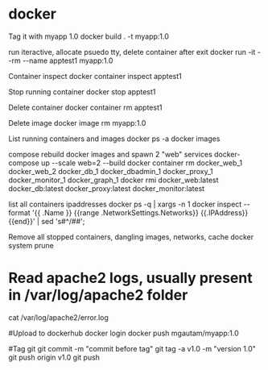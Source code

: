 # docker

Tag it with myapp 1.0
docker build . -t myapp:1.0

run iteractive, allocate psuedo tty, delete container after exit
docker run -it --rm --name apptest1 myapp:1.0

Container inspect
docker container inspect apptest1

Stop running container
docker stop apptest1

Delete container
docker container rm apptest1

Delete image
docker image rm myapp:1.0

List running containers and images
docker ps -a
docker images

compose rebuild docker images and spawn 2 "web" services
docker-compose up --scale web=2 --build
docker container rm docker_web_1 docker_web_2 docker_db_1 docker_dbadmin_1 docker_proxy_1 docker_monitor_1 docker_graph_1
docker rmi docker_web:latest docker_db:latest docker_proxy:latest docker_monitor:latest

list all containers ipaddresses
docker ps -q | xargs -n 1 docker inspect --format '{{ .Name }} {{range .NetworkSettings.Networks}} {{.IPAddress}}{{end}}' | sed 's#^/##';

Remove all stopped containers, dangling images, networks, cache
docker system prune

# Read apache2 logs, usually present in /var/log/apache2 folder
cat /var/log/apache2/error.log

#Upload to dockerhub
docker login
docker push mgautam/myapp:1.0

#Tag git
git commit -m "commit before tag"
git tag -a v1.0 -m "version 1.0"
git push origin v1.0
git push
